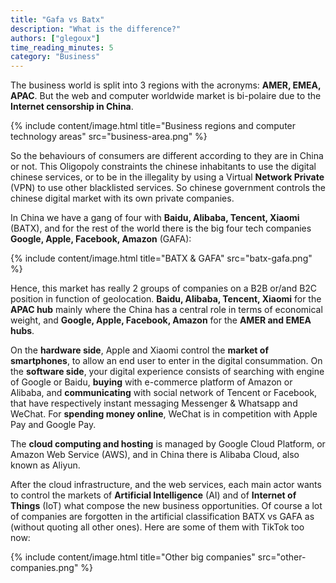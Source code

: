 ```yaml
---
title: "Gafa vs Batx"
description: "What is the difference?"
authors: ["glegoux"]
time_reading_minutes: 5
category: "Business"
---
```


The business world is split into 3 regions with the acronyms: **AMER, EMEA, APAC**. But the web and 
computer worldwide market is bi-polaire due to the **Internet censorship in China**.

{% include content/image.html title="Business regions and computer technology areas" src="business-area.png" %}

So the behaviours of consumers are different according to they are in China or not. This Oligopoly 
constraints the chinese inhabitants to use the digital chinese services, or to be in the illegality 
by using a Virtual **Network Private** (VPN) to use other blacklisted services. So chinese government 
controls the chinese digital market with its own private companies. 

In China we have a gang of four with **Baidu, Alibaba, Tencent, Xiaomi** (BATX), and for the rest of 
the world there is the big four tech companies **Google, Apple, Facebook, Amazon** (GAFA):

{% include content/image.html title="BATX & GAFA" src="batx-gafa.png" %}

Hence, this market has really 2 groups of companies on a B2B or/and B2C position in function of geolocation.
**Baidu, Alibaba, Tencent, Xiaomi** for the **APAC hub** mainly where the China has a central role in terms 
of economical weight, and **Google, Apple, Facebook, Amazon** for the **AMER and EMEA hubs**.

On the **hardware side**, Apple and Xiaomi control the **market of smartphones**, to allow an end user to 
enter in the digital consummation. On the **software side**, your digital experience consists of 
searching with engine of Google or Baidu, **buying** with e-commerce platform of Amazon or Alibaba, and 
**communicating** with social network of Tencent or Facebook, that have respectively instant messaging 
Messenger & Whatsapp and WeChat. For **spending money online**, WeChat is in competition with Apple Pay 
and Google Pay.

The **cloud computing and hosting** is managed by Google Cloud Platform, or Amazon Web Service (AWS), 
and in China there is Alibaba Cloud, also known as Aliyun.

After the cloud infrastructure, and the web services, each main actor wants to control the markets 
of **Artificial Intelligence** (AI) and of **Internet of Things** (IoT) what compose the new business 
opportunities. Of course a lot of companies are forgotten in the artificial classification BATX 
vs GAFA as (without quoting all other ones). Here are some of them with TikTok too now:

{% include content/image.html title="Other big companies" src="other-companies.png" %}
